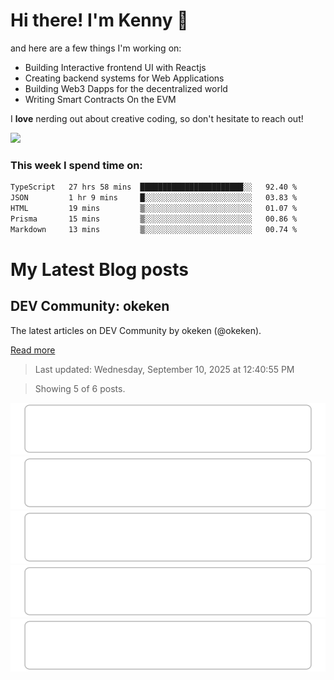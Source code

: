 # Hi there! I'm Kenny :cowboy_hat_face:

and here are a few things I'm working on:

- Building Interactive frontend UI with Reactjs
- Creating backend systems for Web Applications
- Building Web3 Dapps for the decentralized world
- Writing Smart Contracts On the EVM

I **love** nerding out about creative coding, so don't hesitate to reach out!

<img height="180em" src="https://github-readme-stats.vercel.app/api?username=okeken&show_icons=true&hide_border=true&&count_private=true&include_all_commits=true" />

### This week I spend time on:

<!--START_SECTION:waka-->

```txt
TypeScript   27 hrs 58 mins  ███████████████████████░░   92.40 %
JSON         1 hr 9 mins     █░░░░░░░░░░░░░░░░░░░░░░░░   03.83 %
HTML         19 mins         ▒░░░░░░░░░░░░░░░░░░░░░░░░   01.07 %
Prisma       15 mins         ▒░░░░░░░░░░░░░░░░░░░░░░░░   00.86 %
Markdown     13 mins         ▒░░░░░░░░░░░░░░░░░░░░░░░░   00.74 %
```

<!--END_SECTION:waka-->


# My Latest Blog posts

<!-- blog-post-list:start -->
## DEV Community\: okeken

The latest articles on DEV Community by okeken \(@okeken\).

[Read more](https://dev.to/okeken)
> Last updated: Wednesday, September 10, 2025 at 12:40:55 PM

> Showing 5 of 6 posts.

[![How to Download a Folder from GitHub](https://raw.githubusercontent.com/okeken/okeken/main/blog-post-list-output/DEV_Community__okeken/How_to_Download_a_Folder_from_GitHub.svg)](https://dev.to/okeken/how-to-download-a-folder-from-github-523h)
[![Regex for Developers: From Zero to Confident with a Real-Time Tester](https://raw.githubusercontent.com/okeken/okeken/main/blog-post-list-output/DEV_Community__okeken/Regex_for_Developers__From_Zero_to_Confident_with_a_Real-Time_Tester.svg)](https://dev.to/okeken/regex-for-developers-from-zero-to-confident-with-a-real-time-tester-2j6h)
[![Javascript to know for Reactjs](https://raw.githubusercontent.com/okeken/okeken/main/blog-post-list-output/DEV_Community__okeken/Javascript_to_know_for_Reactjs.svg)](https://dev.to/okeken/javascript-to-know-for-reactjs-5e34)
[![How to create an admin panel in React JS - Part 2](https://raw.githubusercontent.com/okeken/okeken/main/blog-post-list-output/DEV_Community__okeken/How_to_create_an_admin_panel_in_React_JS_-_Part_2.svg)](https://dev.to/okeken/how-to-create-an-admin-panel-in-react-js-part-2-3j9)
[![How to create an admin panel in React JS- Part 1](https://raw.githubusercontent.com/okeken/okeken/main/blog-post-list-output/DEV_Community__okeken/How_to_create_an_admin_panel_in_React_JS-_Part_1.svg)](https://dev.to/okeken/how-to-create-an-admin-panel-in-react-js-26d6)


<!-- blog-post-list:end -->
